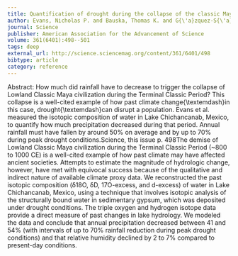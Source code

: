 ```yaml
---
title: Quantification of drought during the collapse of the classic Maya civilization
author: Evans, Nicholas P. and Bauska, Thomas K. and G{\'a}zquez-S{\'a}nchez, Fernando and Brenner, Mark and Curtis, Jason H. and Hodell, David A.
journal: Science
publisher: American Association for the Advancement of Science
volume: 361(6401):498--501
tags: deep
external_url: http://science.sciencemag.org/content/361/6401/498
bibtype: article
category: reference
---
```

Abstract: How much did rainfall have to decrease to trigger the collapse of Lowland Classic Maya civilization during the Terminal Classic Period? This collapse is a well-cited example of how past climate change{\textemdash}in this case, drought{\textemdash}can disrupt a population. Evans et al. measured the isotopic composition of water in Lake Chichancanab, Mexico, to quantify how much precipitation decreased during that period. Annual rainfall must have fallen by around 50\% on average and by up to 70\% during peak drought conditions.Science, this issue p. 498The demise of Lowland Classic Maya civilization during the Terminal Classic Period (~800 to 1000 CE) is a well-cited example of how past climate may have affected ancient societies. Attempts to estimate the magnitude of hydrologic change, however, have met with equivocal success because of the qualitative and indirect nature of available climate proxy data. We reconstructed the past isotopic composition (δ18O, δD, 17O-excess, and d-excess) of water in Lake Chichancanab, Mexico, using a technique that involves isotopic analysis of the structurally bound water in sedimentary gypsum, which was deposited under drought conditions. The triple oxygen and hydrogen isotope data provide a direct measure of past changes in lake hydrology. We modeled the data and conclude that annual precipitation decreased between 41 and 54\% (with intervals of up to 70\% rainfall reduction during peak drought conditions) and that relative humidity declined by 2 to 7\% compared to present-day conditions.
